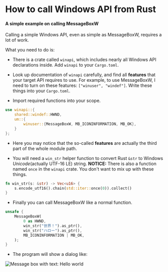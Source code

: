 # How to call Windows API from Rust

#### A simple example on calling MessageBoxW

Calling a simple Windows API, even as simple as MessageBoxW, requires a lot of work.

What you need to do is:

- There is a crate called `winapi`, which includes nearly all Windows API declarations inside. Add `winapi` to your `Cargo.toml`.

- Look up documentation of `winapi` carefully, and find all **features** that your target API requires to use. For example, to use MessageBoxW, I need to turn on these features: `["winuser", "windef"]`. Write these things into your `Cargo.toml`.

- Import required functions into your scope.

```rust
use winapi::{
    shared::windef::HWND,
    um::{
        winuser::{MessageBoxW, MB_ICONINFORMATION, MB_OK},
    }
};
```

- Here you may notice that the so-called **features** are actually the third part of the whole module path.

- You will need a `win_str` helper function to convert Rust `&str` to Windows *Unicode*(actually UTF-16 LE) string. **NOTICE:** There is also a function named `once` in the `winapi` crate. You don't want to mix up with these things.

```rust
fn win_str(s: &str) -> Vec<u16> {
    s.encode_utf16().chain(std::iter::once(0)).collect()
}
```

- Finally you can call MessageBoxW like a normal function.

```rust
unsafe {
    MessageBoxW(
        0 as HWND,
        win_str("世界！").as_ptr(),
        win_str("ハロー").as_ptr(),
        MB_ICONINFORMATION | MB_OK,
    );
}
```

- The program will show a dialog like:

![Message box with text: Hello world](https://i.imgur.com/DS25bhY.png)

